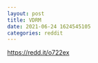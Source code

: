 ```yaml
--- 
layout: post 
title: VDRM 
date: 2021-06-24 1624545105 
categories: reddit 
--- 
```

https://redd.it/o722ex